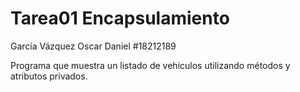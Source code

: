 # Tarea01 Encapsulamiento

García Vázquez Oscar Daniel #18212189


Programa que muestra un listado de vehiculos utilizando métodos y atributos privados.

